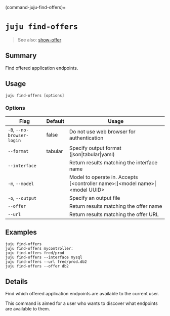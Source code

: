 (command-juju-find-offers)=
# `juju find-offers`
> See also: [show-offer](#show-offer)

## Summary
Find offered application endpoints.

## Usage
```juju find-offers [options] ```

### Options
| Flag | Default | Usage |
| --- | --- | --- |
| `-B`, `--no-browser-login` | false | Do not use web browser for authentication |
| `--format` | tabular | Specify output format (json&#x7c;tabular&#x7c;yaml) |
| `--interface` |  | Return results matching the interface name |
| `-m`, `--model` |  | Model to operate in. Accepts [&lt;controller name&gt;:]&lt;model name&gt;&#x7c;&lt;model UUID&gt; |
| `-o`, `--output` |  | Specify an output file |
| `--offer` |  | Return results matching the offer name |
| `--url` |  | Return results matching the offer URL |

## Examples

    juju find-offers
    juju find-offers mycontroller:
    juju find-offers fred/prod
    juju find-offers --interface mysql
    juju find-offers --url fred/prod.db2
    juju find-offers --offer db2



## Details

Find which offered application endpoints are available to the current user.

This command is aimed for a user who wants to discover what endpoints are available to them.